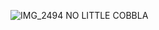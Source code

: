 ![IMG_2494](https://github.com/user-attachments/assets/490ad828-35ee-4513-8db2-a8386d8b31f1)
NO LITTLE COBBLA
